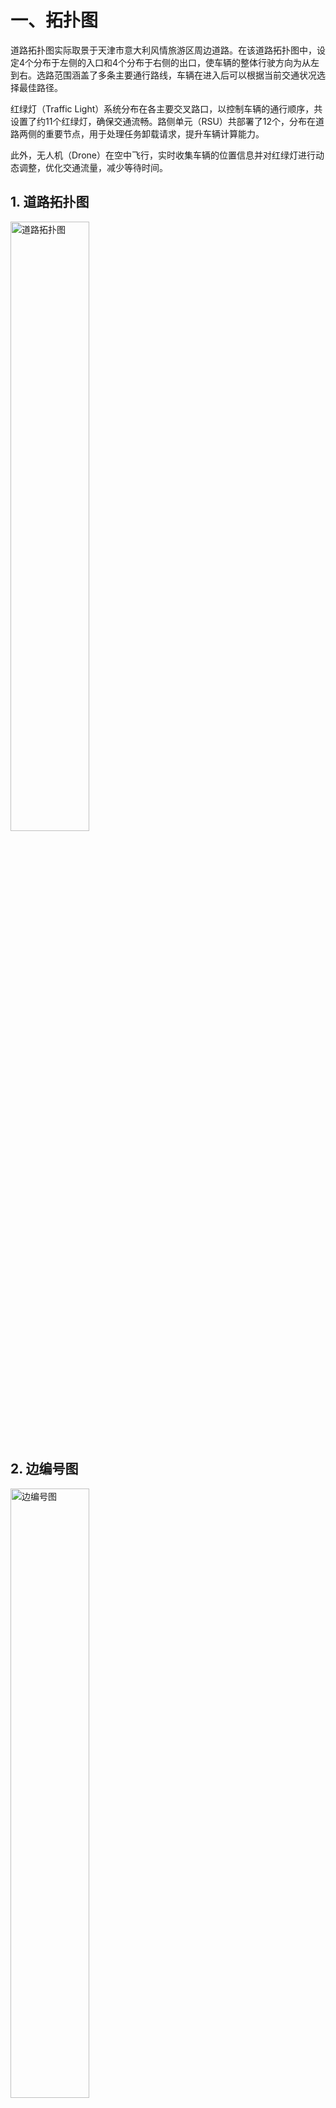 # 一、拓扑图
道路拓扑图实际取景于天津市意大利风情旅游区周边道路。在该道路拓扑图中，设定4个分布于左侧的入口和4个分布于右侧的出口，使车辆的整体行驶方向为从左到右。选路范围涵盖了多条主要通行路线，车辆在进入后可以根据当前交通状况选择最佳路径。

红绿灯（Traffic Light）系统分布在各主要交叉路口，以控制车辆的通行顺序，共设置了约11个红绿灯，确保交通流畅。路侧单元（RSU）共部署了12个，分布在道路两侧的重要节点，用于处理任务卸载请求，提升车辆计算能力。

此外，无人机（Drone）在空中飞行，实时收集车辆的位置信息并对红绿灯进行动态调整，优化交通流量，减少等待时间。
## 1. 道路拓扑图
<img src="./others/png图/道路拓扑图.png" alt="道路拓扑图" style="width: 50%; height: auto;" />

## 2. 边编号图

<img src="./others/png图/边编号图.png" alt="边编号图" style="width: 50%; height: auto;" />

## 3. 红绿灯编号图

<img src="./others/png图/红绿灯编号图.png" alt="红绿灯编号图" style="width: 50%; height: auto;" />

## 4. 路口编号图

<img src="./others/png图/路口编号图.png" alt="路口编号图" style="width: 50%; height: auto;" />

## 5. 无人机编号图

<img src="./others/png图/无人机编号图.png" alt="无人机编号图" style="width: 50%; height: auto;" />

## 5. RSU编号图

<img src="./others/png图/RSU编号图.png" alt="RSU编号图" style="width: 50%; height: auto;" />

## 6. 汇总叠加图

<img src="./others/png图/汇总叠加图.png" alt="汇总叠加图" style="width: 50%; height: auto;" />



# 二、排队时延、传输时延、计算时延

## 1. 排队时延  T_q

### 定义

排队时延描述了任务在边缘单元的服务队列中等待被处理的时间。对于车辆发出的任务请求，可能因边缘单元负载较高而需要等待。

### 公式

$$
T_q = \frac{\lambda \cdot E[S^2]}{2 \cdot (1 - \lambda \cdot E[S])}
$$

### 参数含义

- $ \lambda $：任务到达率，表示单位时间内到达边缘节点的任务数量，它反映了系统的输入负载强度。单位为任务/秒
- $E[S] $：任务的平均服务时间，即边缘单元处理单个任务的时间，其包括计算时延和其它开销时延。单位为秒/任务。
- $E[S^2]$：服务时间的二阶矩，用于描述服务时间的波动性。


## 2. 传输时延 $ T_ {\text{tra}} $

### 定义

传输时延是数据从车辆传输到边缘节点的时间，包含信道传播、网络争用和数据传输。

### 公式

$$
T_{\text{tra}} = T_{\text{pro}} + T_{\text{contention}} + T_{\text{transmission}}
$$

- **信道传播时延**：
  $$
  T_{\text{pro}} = \frac{d}{v}
  $$
- **网络争用时延**：
  $$
  T_{\text{contention}} = E[N] \cdot T_{\text{slot}}
  $$
  
  其中：
  $$
  T_{\text{slot}} = P_{\text{idle}} \cdot T_{\text{idle}} + P_c \cdot T_{\text{collision}} + P_s \cdot T_{\text{success}}
  $$
- **数据传输时延**：
  $$
  T_{\text{transmission}} = \frac{L}{C}
  $$

### 参数含义

1. **信道传播时延 $ T_{\text{pro}} $**：
   
   - $d $：车辆到边缘节点的物理距离，单位为米。
   - $ v $：信号传播速度，单位为米/秒。
2. **网络争用时延 $ T_{\text{contention}} $**：
   
   - $E[N] $：平均争用次数。
   - $P_{\text{idle}}, P_c, P_s $：空闲、冲突、成功传输的概率。
   - $ T_{\text{idle}}, T_{\text{collision}}, T_{\text{success}} $：空闲、冲突、成功传输时隙的时长（单位：秒）。
3. **数据传输时延 $ T_{\text{transmission}} $**：
   
   - $ L $：数据包的大小，单位为比特。
   - $ C $：信道容量，单位为比特/秒。

## 3. 计算时延 $ T_ {\text{cal}} $

### 定义

计算时延是任务在边缘节点被处理所需的时间，与任务复杂度和计算资源相关。

### 公式

$$
T_{\text{cal}} = \frac{k \cdot L}{i \cdot \mu_t}
$$


### 参数含义

1. **任务复杂度 $ k \cdot c $**：
   
   - $k $：计算复杂度因子，表示每比特数据需要执行的计算量（单位：FLOPs/比特）。k 的值取决于任务类型和算法。
   - $ L$：数据包大小，单位为比特。
2. **计算资源分配**：
   
   - $ i $：分配的计算资源单元数量（如 CPU 核数）。
   - $\mu_t $：每个计算资源单元的计算能力，单位为 FLOPs/秒。

## 4. 完整通信总时延

完整的通信总时延为：

$$
T_{\text{total}} = T_{\text{tra}} + T_q + T_{\text{cal}} 
$$




# 三、性能指标

## 1. 任务卸载平均处理延时

**计算公式**:

$$
T_{avg} = \frac{1}{N} \sum_{i=1}^{N} T_i
$$

**参数**:

* \( T_i \): 第 \( i \) 个任务的处理延时
* \( N \): 任务总数

## 2. RSU总车辆服务数量

**计算公式**:

$$
S_{RSU} = \sum_{j=1}^{M} C_j
$$

**参数**:

* \( C_j \): 第 \( j \) 个 RSU 服务的车辆数量
* \( M \): RSU 总数

## 3. RSU边缘计算吞吐量

**计算公式**:

$$
H = \frac{\sum_{k=1}^{P} D_k}{T}
$$

**参数**:

* \( D_k \): 第 \( k \) 个任务的计算数据量
* \( P \): 总任务数
* \( T \): 总处理时间

## 4. 车辆在红绿灯处的平均等待时间

**计算公式**:

$$
W_{avg} = \frac{1}{Q} \sum_{l=1}^{Q} W_l
$$

**参数**:

* \( W_l \): 第 \( l \) 辆车的等待时间
* \( Q \): 红绿灯前的总车辆数量

## 5. 交通流量

**计算公式**:

$$
F = \frac{N_{v}}{T_{interval}}
$$

**参数**:

* \( N_{v} \): 在特定时间段内通过的车辆数量
* \( T_{interval} \): 该时间段的持续时间（单位：小时）

# 四、json字段说明

### Car.json
**字段说明**：
- `id`: 车辆的唯一标识符。
- `offload_probability`: 任务卸载的概率，表示车辆有多大可能将计算任务卸载到路边单元（RSU）。
- `latency_requirement`: 车辆对任务处理的时延要求，以秒为单位。
- `position`: 车辆的当前位置，表示为坐标列表 `[x, y]`。
- `speed`: 车辆的行驶速度，以 km/h 为单位。
- `entry_node`: 车辆进入道路网络的节点。
- `exit_node`: 车辆从道路网络出去的节点。
- `edge_id`: 车辆当前所在道路段的 ID。

### Drone.json
**字段说明**：
- `id`: 无人机的唯一标识符。
- `position`: 无人机的当前位置，表示为坐标列表 `[x, y, z]`，其中 `z` 为高度。
- `computation_capacity`: 无人机的计算能力，以某单位表示。
- `concurrency_capacity`: 无人机同时处理任务的能力，表示它可以同时执行的任务数。

### Node.json
**字段说明**：
- `id`: 节点的唯一标识符。
- `position`: 节点的位置，表示为坐标列表 `[x, y]`。
- `node_type`: 节点类型，数字表示，如1、2、3等，具体类型需要根据系统设计确定。
- `traffic_light_node`: 是否有交通灯控制的节点，数字标识（例如0为无交通灯，1为有）。
- `rsu_ids`: 与此节点关联的 RSU（路边单元）的 ID 列表。
- `drone_ids`: 与此节点关联的无人机的 ID 列表。

### Road.json
**字段说明**：
- `id`: 道路段的唯一标识符。
- `node1`: 道路起点的节点 ID。
- `node2`: 道路终点的节点 ID。
- `length`: 道路长度，单位为米。

### Traffic_light.json
**字段说明**：
- `id`: 交通灯的唯一标识符。
- `current_state`: 交通灯的当前状态，数字表示（如1为绿灯，2为红灯等）。
- `remaining_time`: 交通灯当前状态剩余时间，单位为秒。
- `durations`: 交通灯每个状态的持续时间列表，以秒为单位。

### RSU.json
**字段说明**：
- `id`: 路边单元（RSU）的唯一标识符。
- `computation_capacity`: RSU的计算能力，以某单位表示。
- `concurrency_capacity`: RSU可以同时处理的任务数量。


# 五、强化学习

以下是针对车辆任务卸载到路侧单元（RSU）问题的POMDP建模，目标是通过强化学习优化任务分配策略，最小化任务处理延时。

---

# **1. 部分可观察马尔可夫决策过程（POMDP）建模**

#### **1.1 状态空间 (State,**  **$S_t$**​ **)**

全局状态包括车辆与RSU的任务和网络信息。状态定义为：

$$
S_t = \{\sum_{i=1}^MV_{i,t}, \sum_{j=1}^NR_{j,t}, \sum_{i=1}^M\sum_{j=1}^NNet_{(i,j),t}\}
$$

* $V_{i,t} = \{D_{i,t}, \tau_{i,t}, p_{i,t}\}$，$V_{i,t}$ 是车辆 $i$ 在时间 $t$ 的状态向量，包含以下信息：

  * $D_{i,t}$：车辆 $i$ 当前时间槽生成的任务数据大小（单位：KB）。
  * $\tau_{i,t}$：车辆 $i$ 的任务延迟需求（单位：ms）。
  * $p_{i,t}$：车辆 $i$ 的计算能力（单位：CPU MHz）。
* $R_{j,t} = \{C_{j,t}, Q_{j,t}\}$，$R_{j,t}$ 是 RSU $j$ 在时间 $t$ 的状态向量，包含以下信息：

  * $C_{j,t}$：RSU $j$ 的当前计算资源（单位：CPU MHz）。
  * $Q_{j,t}$：RSU $j$ 的任务队列长度（单位：任务数）。
* $Net_{(i,j),t} = \{B_{(i,j),t}, S_{(i,j),t}\}$，$Net_{(i,j),t}$是车辆 $i$ 与 RSU $j$ 的网络状态，包含以下信息：

  * $B_{(i,j),t}$：车辆 $i$ 与 RSU $j$ 的通信带宽（单位：MHz）。
  * $S_{(i,j),t}$：车辆 $i$ 与 RSU $j$ 的信道质量（单位：信噪比，dB）。

---

#### **1.2 观测空间 (Observation,**  **$O_t$**​ **)**

由于部分可观察，车辆只能观测到自身信息及服务范围内RSU的部分状态。观测定义为：

$$
O_{t}=\{V_{t},\{R_{k,t},Net_{k,t}\}\mid 
 k\in\mathcal{K}\}
$$

其中：

* **$\mathcal{K}$**：车辆服务范围内的 RSU 集合。

---

#### **1.3 动作空间 (Action,**  **$a_t$**​ **)**

动作是任务分配策略，定义为任务分配比例向量：

$$
a_t = [w_1, w_2, \dots, w_K] ， 
 k\in\mathcal{K}
$$

* $w_k \in [0, 1]$：表示任务分配给服务范围内RSU $k$ 的比例。
* 满足约束：$\sum_{k=1}^K w_k = 1$

---

#### **1.4 奖励函数 (Reward,**  **$R_t$**​ **)**

奖励函数用于量化动作的好坏，目标是最小化任务总延时。奖励函数通过以下两个主要部分来表示：

$$
R(T_{total},E)=\alpha\cdot R_{T}(T_{total})+\beta\cdot R_{E}(E)
$$

其中$\alpha$ 和 $\beta$ 分别代表延时和能耗在奖励函数中的权重，满足 $\alpha + \beta = 1$。

* ###### 延时奖励 $R_T(T_{\text{total}})$：

  根据总延时 $T_{\text{total}}$ 相对于阈值进行分段：

  $$
  R_T(T_{\text{total}}) =
  \begin{cases}
  1 & \text{若 } T_{\text{total}} \leq T_{\text{ideal}} \\
  \frac{T_{\text{acpt}} - T_{\text{total}}}{T_{\text{acpt}} - T_{\text{ideal}}} & \text{若 } T_{\text{ideal}} < T_{\text{total}} \leq T_{\text{acpt}} \\
  0 & \text{若 } T_{\text{total}} > T_{\text{acpt}}
  \end{cases}
  $$

  其中：

  * $T_{\text{total}}$：为排队时延$T_{\text{tra}}$、传输时延$T_q$、计算时延$T_{\text{cal}}$的总和。即$T_{\text{total}} = T_{\text{tra}} + T_q +T_{\text{cal}}$
  * $T_{\text{ideal}}$：系统期望达到的最佳延时。
  * $T_{\text{acpt}}$：任务卸载过程仍可接受的最大延时。
* ###### 能耗奖励 $R_E(E)$

  根据能耗 $E$ 是否超过阈值进行分段：

  $$
  R_E(E) =
  \begin{cases}
  1 & \text{若 } E \leq E_{\text{max}} \\
  \frac{E_{\text{max}}}{E} & \text{若 } E > E_{\text{max}}
  \end{cases}
  $$

  其中：

  * $E$：任务卸载过程中的能量消耗。
  * $E_{\text{max}}$：允许的最大能耗

最终将综合奖励函数 $R(T_{\text{total}}, E)$展开得到如下分段函数：

$$
R(T_{\text{total}}, E) =
\begin{cases}
\alpha \cdot 1 + \beta \cdot 1 & \text{若 } T_{\text{total}} \leq T_{\text{ideal}} \text{ 且 } E \leq E_{\text{max}} \\
\alpha \cdot \frac{T_{\text{acpt}} - T_{\text{total}}}{T_{\text{acpt}} - T_{\text{ideal}}} + \beta \cdot 1 & \text{若 } T_{\text{ideal}} < T_{\text{total}} \leq T_{\text{acpt}} \text{ 且 } E \leq E_{\text{max}} \\
\alpha \cdot 0 + \beta \cdot 1 & \text{若 } T_{\text{total}} > T_{\text{acpt}} \text{ 且 } E \leq E_{\text{max}} \\
\alpha \cdot 1 + \beta \cdot \frac{E_{\text{max}}}{E} & \text{若 } T_{\text{total}} \leq T_{\text{ideal}} \text{ 且 } E > E_{\text{max}} \\
\alpha \cdot \frac{T_{\text{acpt}} - T_{\text{total}}}{T_{\text{acpt}} - T_{\text{ideal}}} + \beta \cdot \frac{E_{\text{max}}}{E} & \text{若 } T_{\text{ideal}} < T_{\text{total}} \leq T_{\text{acpt}} \text{ 且 } E > E_{\text{max}} \\
\alpha \cdot 0 + \beta \cdot \frac{E_{\text{max}}}{E} & \text{若 } T_{\text{total}} > T_{\text{acpt}} \text{ 且 } E > E_{\text{max}}
\end{cases}
$$

---

#### **1.6 策略目标**

优化目标是最大化长期累积奖励，即：

$$
\max_{\pi} \mathbb{E}_\pi \left[\sum_{t=0}^\infty \gamma^t R_t\right]
$$

* $\pi$：任务分配策略，定义为在观测 $o_t$ 下选择动作 $a_t$ 的概率分布。

* $\gamma \in [0, 1]$：折扣因子，控制未来奖励的权重。

# **六、强化学习算法**

> 如果后面的看不上，在这挑一个看看有没有看得上的
>
> ### 推荐算法综述
>
> * **MADDPG**：适合需要连续动作空间和高度协作的任务卸载场景，能够通过集中训练提升智能体协调能力。
> * **QMIX**：适用于大规模智能体系统和离散动作空间，通过值函数的混合确保全局最优性。
> * **COMA**：通过反事实基准解决信用分配问题，适合需要精确策略协作的复杂任务卸载场景。
> * **MAPPO**：结合 PPO 的稳定性和多智能体扩展，适用于多样化任务卸载需求。
> * **GCRL**：利用图卷积网络建模智能体关系，适合智能体间关系复杂且动态变化的场景。
> * **Attention-based MARL**：通过注意力机制优化信息处理和协作，适合信息动态变化且智能体数量众多的环境。
> * **MF-MARL**：通过均值场近似提升大规模系统的处理能力，适合车联网中大量车辆的任务卸载。
> * **MASAC**：结合 SAC 的探索性和稳定性，适用于需要高探索性的任务卸载策略。
> * **CTDE Framework**：灵活适用于多种 MARL 算法，确保集中训练和分散执行的平衡。
> * **HMARL**：通过层次化策略处理复杂任务，适合多层次优化需求的车联网任务卸载。

### **1. HMARL的基本原理**

#### **1.1 层次化强化学习的概念**

层次化强化学习（Hierarchical Reinforcement Learning, HRL）是一种将复杂任务分解为多个层次子任务的方法。HRL通过引入高层次的策略（如宏观策略）和低层次的策略（如微观策略），使得智能体能够在不同的抽象层次上进行决策。这种方法不仅简化了学习过程，还提高了策略的可解释性和可复用性。

#### **1.2 多智能体系统中的层次化**

在多智能体系统中，每个智能体可能面临独立或协作的任务。HMARL在此基础上进一步引入层次结构，使得多个智能体能够在不同层次上协调和合作。通常，HMARL包括以下两个主要层次：

1. **高层策略（Manager/Meta-Controller）** ：负责规划和分配子任务，制定整体任务的宏观决策。
2. **低层策略（Worker/Controller）** ：执行具体的子任务，完成由高层策略分配的微观决策。

---

### 2 **. HMARL的实现步骤**

#### 2 **.1 任务分解**

首先，需要将任务卸载问题分解为多个层次的子任务：

* **高层任务**：任务分配与规划，决定每辆车的任务分配比例。
* **低层任务**：具体的任务执行，如数据传输、计算资源调度等。

#### 2 **.2 设计高层与低层智能体**

* **高层智能体**：

  * **输入**：全局或汇总的系统状态信息。
  * **输出**：任务分配比例向量 $[w_1, w_2, \dots, w_K]$。
  * **学习方法**：采用集中式强化学习方法，如集中式训练的策略梯度方法或基于值的学习方法。
* **低层智能体**：

  * **输入**：局部状态信息和高层分配的任务比例 $w_k$。
  * **输出**：具体的执行动作，如调整传输速率、执行本地计算等。
  * **学习方法**：采用分散式强化学习方法，独立学习自己的策略，或结合集中式训练方法共享部分信息。

#### 2 **.3 训练策略**

###### 2 **.3.1 集中式训练**

在训练阶段，高层智能体可以访问所有智能体的状态和动作信息，利用这些信息进行全局优化。这种方法有助于智能体学习到更协调和高效的策略。

###### 2 **.3.2 分散式执行**

在执行阶段，每个智能体仅基于自身的观测和接收到的任务指令进行决策。这种方法确保了系统的可扩展性和实时性，适应车联网中信息的局部性和动态性。

###### 2 **.4 协同与通信机制**

确保高层和低层智能体之间的有效通信：

* **高层到低层**：高层智能体将任务分配比例传递给各低层智能体。  
  ​$a_t^{high} = [w_1, w_2, \dots, w_K]$
* **低层到高层**：低层智能体将执行结果（如实际延时、能耗）反馈给高层智能体，用于策略的进一步优化。  
  ​$R_t^{low} = \alpha \cdot R_T(T_{\text{total}}) + \beta \cdot R_E(E)$

---

### 3 **. 数学模型**

在HMARL中，整个系统可以被建模为多个嵌套的POMDP（部分可观察马尔可夫决策过程），其中每个层次的智能体都有自己的状态、观测、动作和奖励函数。

#### 3 **.2.1 高层POMDP**

* **状态空间**：全局状态 $S_t^{high}$
* **观测空间**：全局观测 $O_t^{high}$
* **动作空间**：任务分配策略 $a_t^{high}$
* **奖励函数**：全局奖励 $R_t^{high}$

#### 3 **.2.2 低层POMDP**

* **状态空间**：局部状态 $S_t^{low}$
* **观测空间**：局部观测 $O_t^{low}$
* **动作空间**：具体执行动作 $a_t^{low}$
* **奖励函数**：局部奖励 $R_t^{low}$

### 3 **.3 任务卸载场景中的层次化设计**

为HMARL设计了如下层次结构：

#### 3 **.3.1 高层策略：任务分配与规划**

* **输入**：所有车辆和RSU的状态信息，如任务生成速率、RSU的负载、网络带宽等。

  $$
  S_t^{high} = \left\{ \sum_{i=1}^M V_{i,t}, \sum_{j=1}^N R_{j,t}, \sum_{i=1}^M \sum_{j=1}^N \text{Net}_{(i,j),t} \right\}
  $$
* **动作**：为每辆车分配任务卸载比例向量 $a_t^{high} = [w_1, w_2, \dots, w_K]$，其中 $w_k$ 表示任务分配给RSU $k$ 的比例。
* **奖励**：基于全局系统性能，即总延时和总能耗。

  $$
  R_t^{high} = \alpha \cdot R_T(T_{\text{total}}) + \beta \cdot R_E(E)
  $$

#### 3 **.3.2 低层策略：具体任务执行**

* **输入**：自身的局部状态 $S_t^{low}$ 和高层分配的任务比例 $w_k$。

  $$
  S_t^{low} = \{V_{t},\{R_{k,t},Net_{k,t}\}\mid 
   k\in\mathcal{K}\}
  $$
* **动作**：执行具体的传输和计算策略，如调整传输速率 $r_t$、选择传输路径 $p_t$ 等。
* **奖励**：基于自身执行效果，即实际延时和能耗。

  $$
  R_t^{low} = \alpha \cdot R_T(T_{\text{total}}) + \beta \cdot R_E(E)
  $$

---

### 4 **. HMARL的数学表达式与优化过程**

#### 4 **.1 高层策略的决策过程**

高层策略需要决定每辆车的任务分配比例 $a_t^{high}$，目标是最大化全局累积奖励。高层的优化目标可以表示为：

$$
\max_{\pi^{high}} \mathbb{E}_{\pi^{high}} \left[ \sum_{t=0}^\infty \gamma^t R_t^{high} \right]
$$

其中：

* $\pi^{high}$ 是高层策略。
* $\gamma \in [0,1]$ 是折扣因子。

#### 4 **.2 低层策略的决策过程**

低层策略根据高层分配的任务比例 $w_k$ 执行具体动作，目标是最大化局部累积奖励。低层的优化目标可以表示为：

$$
\max_{\pi^{low}} \mathbb{E}_{\pi^{low}} \left[ \sum_{t=0}^\infty \gamma^t R_t^{low} \right]
$$

其中：

* $\pi^{low}$ 是低层策略。
* $\gamma \in [0,1]$ 是折扣因子。

#### 4 **.3 协同优化**

高层和低层策略需要协同优化，以实现整体系统的最优性能。数学上，这可以通过联合优化高层和低层策略来实现：

$$
\max_{\pi^{high}, \pi^{low}} \mathbb{E}_{\pi^{high}, \pi^{low}} \left[ \sum_{t=0}^\infty \gamma^t (R_t^{high} + R_t^{low}) \right]
$$

